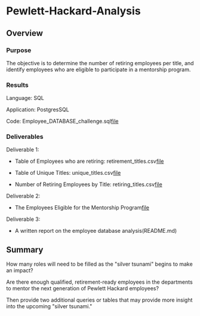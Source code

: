 # Pewlett-Hackard-Analysis

## Overview

### Purpose
The objective is to determine the number of retiring employees per title, 
and identify employees who are eligible to participate in a mentorship program. 

### Results

Language: SQL

Application: PostgresSQL

Code: Employee_DATABASE_challenge.sql[file](Employee_DATABASE_challenge.sql)

### Deliverables
Deliverable 1: 

- Table of Employees who are retiring: retirement_titles.csv[file](retirement_titles.csv)

- Table of Unique Titles: unique_titles.csv[file](unique_titles.csv)

- Number of Retiring Employees by Title: retiring_titles.csv[file](retiring_titles.csv)

Deliverable 2: 

- The Employees Eligible for the Mentorship Program[file](mentorship_eligibilty.csv)

Deliverable 3: 

- A written report on the employee database analysis(README.md)

## Summary

How many roles will need to be filled as the "silver tsunami" begins to make an impact?


Are there enough qualified, retirement-ready employees in the departments to mentor the next generation of Pewlett Hackard employees?


Then provide two additional queries or tables that may provide more insight into the upcoming "silver tsunami."
